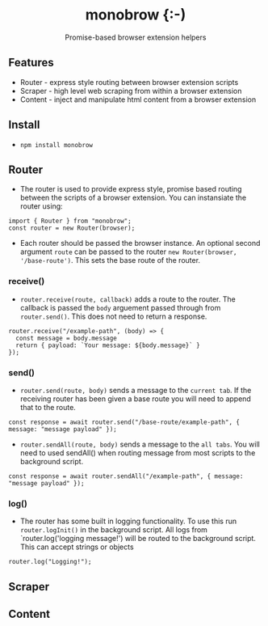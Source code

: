 <h1 align="center">monobrow {:-)</h1>
<p align="center">Promise-based browser extension helpers</p>

## Features
- Router - express style routing between browser extension scripts
- Scraper - high level web scraping from within a browser extension
- Content - inject and manipulate html content from a browser extension

## Install
- `npm install monobrow`

## Router
- The router is used to provide express style, promise based routing between the scripts of a browser extension. You can instansiate the router using:
```
import { Router } from "monobrow";
const router = new Router(browser);
```
- Each router should be passed the browser instance. An optional second argument `route` can be passed to the router `new Router(browser, '/base-route')`. This sets the base route of the router.
### receive()
- `router.receive(route, callback)` adds a route to the router. The callback is passed the `body` arguement passed through from `router.send()`. This does not need to return a response.
```
router.receive("/example-path", (body) => {
  const message = body.message
  return { payload: `Your message: ${body.message}` }
});

```
### send()
- `router.send(route, body)` sends a message to the `current tab`. If the receiving router has been given a base route you will need to append that to the route.

```
const response = await router.send("/base-route/example-path", { message: "message payload" });

```
- `router.sendAll(route, body)` sends a message to the `all tabs`. You will need to used sendAll() when routing message from most scripts to the background script.

```
const response = await router.sendAll("/example-path", { message: "message payload" });

```
### log()

- The router has some built in logging functionality. To use this run `router.logInit()` in the background script. All logs from `router.log('logging message!') will be routed to the background script. This can accept strings or objects
```
router.log("Logging!");
```

## Scraper


## Content
